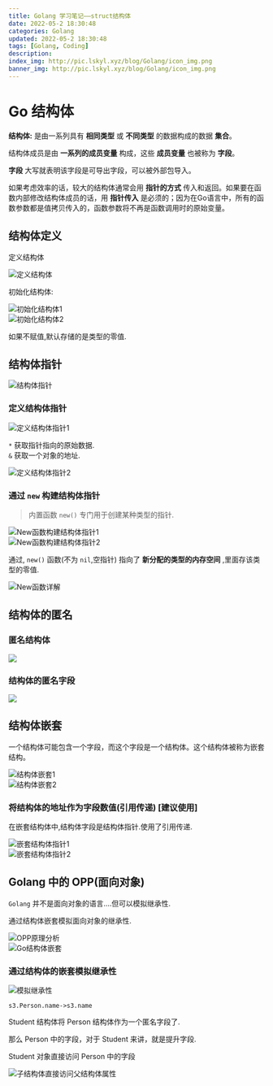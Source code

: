 ```yaml
---
title: Golang 学习笔记——struct结构体
date: 2022-05-2 18:30:48
categories: Golang
updated: 2022-05-2 18:30:48
tags: [Golang, Coding]
description: 
index_img: http://pic.lskyl.xyz/blog/Golang/icon_img.png
banner_img: http://pic.lskyl.xyz/blog/Golang/icon_img.png
---
```


# Go 结构体

**结构体:** 是由一系列具有 **相同类型** 或 **不同类型** 的数据构成的数据 **集合**。  

结构体成员是由 **一系列的成员变量** 构成，这些 **成员变量** 也被称为 **字段**。

**字段** 大写就表明该字段是可导出字段，可以被外部包导入。

如果考虑效率的话，较大的结构体通常会用 **指针的方式** 传入和返回。如果要在函数内部修改结构体成员的话，用 **指针传入** 是必须的；因为在Go语言中，所有的函数参数都是值拷贝传入的，函数参数将不再是函数调用时的原始变量。

## 结构体定义

定义结构体

![定义结构体](http://pic.lskyl.xyz/blog/Golang/struct-1.png-picsmall)  

初始化结构体:  

![初始化结构体1](http://pic.lskyl.xyz/blog/Golang/struct-2.png-picsmall)  
![初始化结构体2](http://pic.lskyl.xyz/blog/Golang/struct-3.png-picsmall)  

如果不赋值,默认存储的是类型的零值.

## 结构体指针

![结构体指针](http://pic.lskyl.xyz/blog/Golang/struct-4.png-picsmall)  

### 定义结构体指针

![定义结构体指针1](http://pic.lskyl.xyz/blog/Golang/struct-5.png-picsmall)  

`*` 获取指针指向的原始数据.  
`&` 获取一个对象的地址.  

![定义结构体指针2](http://pic.lskyl.xyz/blog/Golang/struct-6.png-picsmall)  

### 通过 `new` 构建结构体指针

> 内置函数 `new()` 专门用于创建某种类型的指针.  

![New函数构建结构体指针1](http://pic.lskyl.xyz/blog/Golang/struct-7.png-picsmall)  
![New函数构建结构体指针2](http://pic.lskyl.xyz/blog/Golang/struct-8.png-picsmall)  

通过, `new()` 函数(不为 `nil`,空指针)
指向了 **新分配的类型的内存空间** ,里面存该类型的零值.

![New函数详解](http://pic.lskyl.xyz/blog/Golang/struct-10.png-picsmall)  

## 结构体的匿名

### 匿名结构体

![](http://pic.lskyl.xyz/blog/Golang/struct-11.png-picsmall)  

### 结构体的匿名字段

![](http://pic.lskyl.xyz/blog/Golang/struct-12.png-picsmall)  

## 结构体嵌套

一个结构体可能包含一个字段，而这个字段是一个结构体。这个结构体被称为嵌套结构。

![结构体嵌套1](http://pic.lskyl.xyz/blog/Golang/struct-13.png-picsmall)  
![结构体嵌套2](http://pic.lskyl.xyz/blog/Golang/struct-14.png-picsmall)  

### 将结构体的地址作为字段数值(引用传递) [建议使用]

在嵌套结构体中,结构体字段是结构体指针.使用了引用传递.

![嵌套结构体指针1](http://pic.lskyl.xyz/blog/Golang/struct-16.png-picsmall)  
![嵌套结构体指针2](http://pic.lskyl.xyz/blog/Golang/struct-15.png-picsmall)  

## Golang 中的 OPP(面向对象)

`Golang` 并不是面向对象的语言....但可以模拟继承性.  

通过结构体嵌套模拟面向对象的继承性.

![OPP原理分析](http://pic.lskyl.xyz/blog/Golang/struct-17.png-picsmall)  
![Go结构体嵌套](http://pic.lskyl.xyz/blog/Golang/struct-18.png-picsmall)  

### 通过结构体的嵌套模拟继承性

![模拟继承性](http://pic.lskyl.xyz/blog/Golang/struct-19.png-picsmall)

`s3.Person.name->s3.name`  

Student 结构体将 Person 结构体作为一个匿名字段了.  

那么 Person 中的字段，对于 Student 来讲，就是提升字段.  

Student 对象直接访问 Person 中的字段

![子结构体直接访问父结构体属性](http://pic.lskyl.xyz/blog/Golang/struct-20.png-picsmall)
